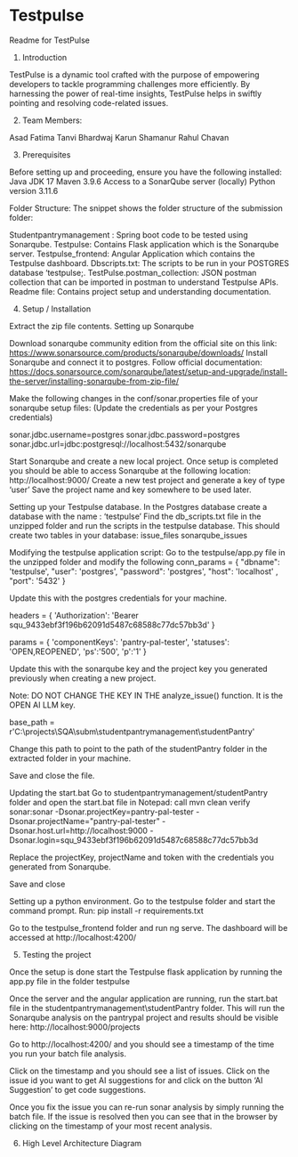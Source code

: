 # Testpulse


Readme for TestPulse


1. Introduction

TestPulse is a dynamic tool crafted with the purpose of empowering developers to tackle programming challenges more efficiently. By harnessing the power of real-time insights, TestPulse helps in swiftly pointing and resolving code-related issues.

2. Team Members:


Asad Fatima 
Tanvi Bhardwaj 
Karun Shamanur 
Rahul Chavan 

3. Prerequisites

Before setting up and proceeding, ensure you have the following installed:
Java JDK 17
Maven 3.9.6
Access to a SonarQube server (locally)
Python version 3.11.6

Folder Structure: 
The snippet shows the folder structure of the submission folder:



Studentpantrymanagement : Spring boot code to be tested using Sonarqube.
Testpulse: Contains Flask application which is the Sonarqube server.
Testpulse_frontend: Angular Application which contains the Testpulse dashboard.
Dbscripts.txt: The scripts to be run in your POSTGRES database ‘testpulse;.
TestPulse.postman_collection: JSON postman collection that can be imported in postman to understand Testpulse APIs.
Readme file: Contains project setup and understanding documentation. 



4. Setup / Installation

Extract the zip file contents. 
Setting up Sonarqube

Download sonarqube community edition from the official site on this link:
https://www.sonarsource.com/products/sonarqube/downloads/
Install Sonarqube and connect it to postgres. Follow official documentation:
https://docs.sonarsource.com/sonarqube/latest/setup-and-upgrade/install-the-server/installing-sonarqube-from-zip-file/

Make the following changes in the conf/sonar.properties file of your sonarqube setup files:
(Update the credentials as per your Postgres credentials)


sonar.jdbc.username=postgres
sonar.jdbc.password=postgres
sonar.jdbc.url=jdbc:postgresql://localhost:5432/sonarqube

Start Sonarqube and create a new local project. 
Once setup is completed you should be able to access Sonarqube at the following location: http://localhost:9000/
Create a new test project and generate a key of type ‘user’
Save the project name and key somewhere to be used later. 

Setting up your Testpulse database.
In the Postgres database create a database with the name : ‘testpulse’
Find the db_scripts.txt file in the unzipped folder and run the scripts in the testpulse database. This should create two tables in your database:
issue_files
sonarqube_issues

Modifying the testpulse application script:
Go to the testpulse/app.py file in the unzipped folder and modify the following
conn_params = {
    "dbname": 'testpulse',
    "user": 'postgres',
    "password": 'postgres',
    "host": 'localhost' ,
    "port": '5432' 
}

Update this with the postgres credentials for your machine. 

 headers = {
        'Authorization': 'Bearer squ_9433ebf3f196b62091d5487c68588c77dc57bb3d'
    }


params = {
        'componentKeys': 'pantry-pal-tester',
        'statuses': 'OPEN,REOPENED',
	'ps':'500',
	'p':'1'
    }

Update this with the sonarqube key and the project key you generated previously when creating a new project. 

Note: DO NOT CHANGE THE KEY IN THE analyze_issue() function. It is the OPEN AI LLM key. 

base_path = r'C:\projects\SQA\subm\studentpantrymanagement\studentPantry'

Change this path to point to the path of the studentPantry folder in the extracted folder in your machine. 

Save and close the file.

Updating the start.bat
Go to studentpantrymanagement/studentPantry folder and open the start.bat file in Notepad:
call mvn clean verify sonar:sonar -Dsonar.projectKey=pantry-pal-tester -Dsonar.projectName="pantry-pal-tester" -Dsonar.host.url=http://localhost:9000 -Dsonar.login=squ_9433ebf3f196b62091d5487c68588c77dc57bb3d

Replace the projectKey, projectName and token with the credentials you generated from Sonarqube.
 
Save and close


Setting up a python environment. 
Go to the testpulse folder and start the command prompt.
Run: pip install -r requirements.txt

Go to the testpulse_frontend folder and run ng serve. The dashboard will be accessed at http://localhost:4200/

5. Testing the project

Once the setup is done start the Testpulse flask application by running the app.py file in the folder testpulse

Once the server and the angular application are running, run the start.bat file in the studentpantrymanagement\studentPantry folder. This will run the Sonarqube analysis on the pantrypal project and results should be visible here:
http://localhost:9000/projects

Go to http://localhost:4200/ and you should see a timestamp of the time you run your batch file analysis.

Click on the timestamp and you should see a list of issues. Click on the issue id you want to get AI suggestions for and click on the button ‘AI Suggestion’ to get code suggestions. 

Once you fix the issue you can re-run sonar analysis by simply running the batch file. If the issue is resolved then you can see that in the browser by clicking on the timestamp of your most recent analysis. 



6. High Level Architecture Diagram


